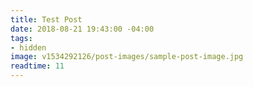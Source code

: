 ```yaml
---
title: Test Post
date: 2018-08-21 19:43:00 -04:00
tags:
- hidden
image: v1534292126/post-images/sample-post-image.jpg
readtime: 11
---
```


